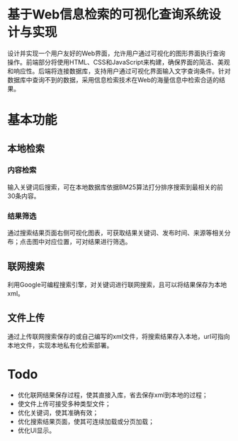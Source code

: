 # 基于Web信息检索的可视化查询系统设计与实现
设计并实现一个用户友好的Web界面，允许用户通过可视化的图形界面执行查询操作。前端部分将使用HTML、CSS和JavaScript来构建，确保界面的简洁、美观和响应性。后端将连接数据库，支持用户通过可视化界面输入文字查询条件。针对数据库中查询不到的数据，采用信息检索技术在Web的海量信息中检索合适的结果。
# 基本功能
## 本地检索
### 内容检索
输入关键词后搜索，可在本地数据库依据BM25算法打分排序搜索到最相关的前30条内容。
### 结果筛选
通过搜索结果页面右侧可视化图表，可获取结果关键词、发布时间、来源等相关分布；点击图中对应位置，可对结果进行筛选。
## 联网搜索
利用Google可编程搜索引擎，对关键词进行联网搜索，且可以将结果保存为本地xml。
## 文件上传
通过上传联网搜索保存的或自己编写的xml文件，将搜索结果存入本地，url可指向本地文件，实现本地私有化检索部署。
# Todo
- 优化联网结果保存过程，使其直接入库，省去保存xml到本地的过程；
- 使文件上传可接受多种类型文件；
- 优化关键词，使其准确有效；
- 优化搜索结果页面，使其可连续加载或分页加载；
- 优化UI显示。
